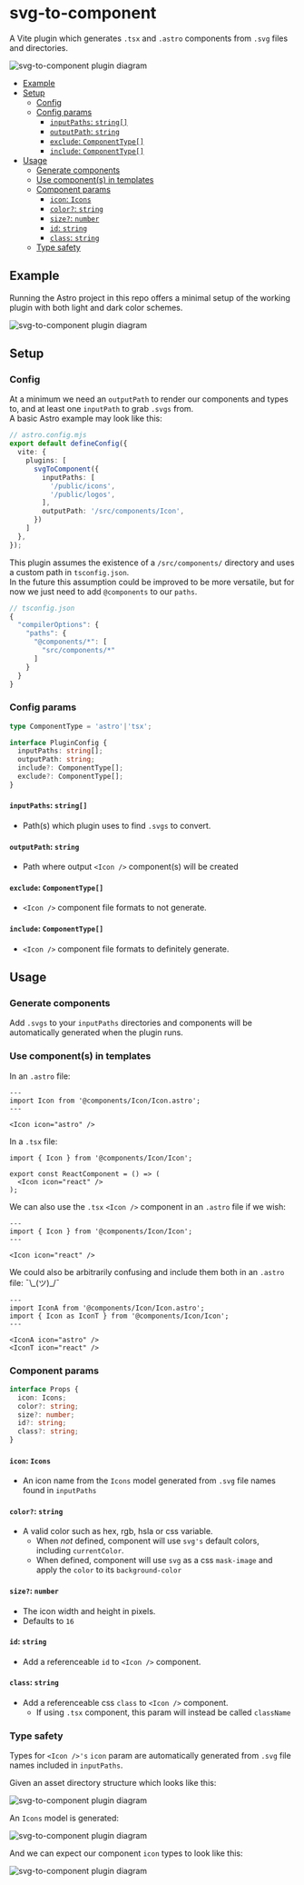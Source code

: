 # svg-to-component

A Vite plugin which generates `.tsx` and `.astro` components from `.svg` files and directories.

![svg-to-component plugin diagram](/public/docs/svg-to-component-01.jpg)


- [Example](#example)
- [Setup](#setup)
  - [Config](#config)
  - [Config params](#config-params)
    - [`inputPaths`: `string[]`](#inputpaths-string)
    - [`outputPath`: `string`](#outputpath-string)
    - [`exclude`: `ComponentType[]`](#exclude-componenttype)
    - [`include`: `ComponentType[]`](#include-componenttype)
- [Usage](#usage)
  - [Generate components](#generate-components)
  - [Use component(s) in templates](#use-components-in-templates)
  - [Component params](#component-params)
    - [`icon`: `Icons`](#icon-icons)
    - [`color?`: `string`](#color-string)
    - [`size?`: `number`](#size-number)
    - [`id`: `string`](#id-string)
    - [`class`: `string`](#class-string)
  - [Type safety](#type-safety)


## Example

Running the Astro project in this repo offers a minimal setup of the working plugin with both light and dark color schemes.

![svg-to-component plugin diagram](/public/docs/svg2c-eg-04.jpg)


## Setup

### Config

At a minimum we need an `outputPath` to render our components and types to, and at least one `inputPath` to grab `.svgs` from.  
A basic Astro example may look like this:

```ts
// astro.config.mjs
export default defineConfig({
  vite: {
    plugins: [
      svgToComponent({
        inputPaths: [
          '/public/icons',
          '/public/logos',
        ],
        outputPath: '/src/components/Icon',
      })
    ]
  },
});
```

This plugin assumes the existence of a `/src/components/` directory and uses a custom path in `tsconfig.json`.  
In the future this assumption could be improved to be more versatile, but for now we just need to add `@components` to our `paths`.

```ts
// tsconfig.json
{
  "compilerOptions": {
    "paths": {
      "@components/*": [
        "src/components/*"
      ]
    }
  }
}
```

### Config params

```ts
type ComponentType = 'astro'|'tsx';

interface PluginConfig {
  inputPaths: string[];
  outputPath: string;
  include?: ComponentType[];
  exclude?: ComponentType[];
}
```

#### `inputPaths`: `string[]`
- Path(s) which plugin uses to find `.svgs` to convert. 

#### `outputPath`: `string`
- Path where output `<Icon />` component(s) will be created

#### `exclude`: `ComponentType[]`
- `<Icon />` component file formats to not generate.

#### `include`: `ComponentType[]`
- `<Icon />` component file formats to definitely generate.


## Usage

### Generate components

Add `.svgs` to your `inputPaths` directories and components will be automatically generated when the plugin runs.

### Use component(s) in templates

In an `.astro` file:

```tsx
---
import Icon from '@components/Icon/Icon.astro';
---

<Icon icon="astro" />
```

In a `.tsx` file:

```tsx
import { Icon } from '@components/Icon/Icon';

export const ReactComponent = () => (
  <Icon icon="react" />
);
```

We can also use the `.tsx` `<Icon />` component in an `.astro` file if we wish:

```tsx
---
import { Icon } from '@components/Icon/Icon';
---

<Icon icon="react" />
```

We could also be arbitrarily confusing and include them both in an `.astro` file:  ¯\\\_(ツ)_/¯

```tsx
---
import IconA from '@components/Icon/Icon.astro';
import { Icon as IconT } from '@components/Icon/Icon';
---

<IconA icon="astro" />
<IconT icon="react" />
```

### Component params

```ts
interface Props {
  icon: Icons;
  color?: string;
  size?: number;
  id?: string;
  class?: string;
}
```

#### `icon`: `Icons`
- An icon name from the `Icons` model generated from `.svg` file names found in `inputPaths` 

#### `color?`: `string`
- A valid color such as hex, rgb, hsla or css variable.
  - When _not_ defined, component will use `svg's` default colors, including `currentColor`.
  - When defined, component will use `svg` as a css `mask-image` and apply the `color` to its `background-color`

#### `size?`: `number`
- The icon width and height in pixels.
- Defaults to `16`

#### `id`: `string`
- Add a referenceable `id` to `<Icon />` component.

#### `class`: `string`
- Add a referenceable css `class` to `<Icon />` component.
  - If using `.tsx` component, this param will instead be called `className`


### Type safety

Types for `<Icon />'s` `icon` param are automatically generated from `.svg` file names included in `inputPaths`.

Given an asset directory structure which looks like this:

![svg-to-component plugin diagram](/public/docs/svg2c-eg-02.jpg)

An `Icons` model is generated:

![svg-to-component plugin diagram](/public/docs/svg2c-eg-03.jpg)

And we can expect our component `icon` types to look like this:

![svg-to-component plugin diagram](/public/docs/svg2c-eg-01.jpg)

